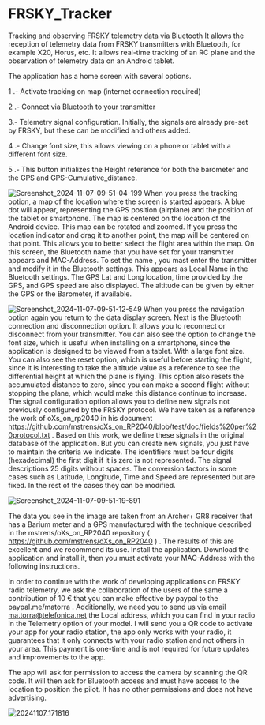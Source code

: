 # FRSKY_Tracker
Tracking and observing FRSKY telemetry data via Bluetooth
It allows the reception of telemetry data from FRSKY transmitters with Bluetooth, for example X20, Horus, etc.
It allows real-time tracking of an RC plane and the observation of telemetry data on an Android tablet.

The application has a home screen with several options.

1 .- Activate tracking on map (internet connection required)

2 .- Connect via Bluetooth to your transmitter

3.- Telemetry signal configuration. Initially, the signals are already pre-set by FRSKY, but these can be modified and others added.

4 .- Change font size, this allows viewing on a phone or tablet with a different font size.

5 .- This button initializes the Height reference for both the barometer and the GPS and GPS-Cumulative_distance.


![Screenshot_2024-11-07-09-51-04-199](https://github.com/user-attachments/assets/0e556c96-be13-444e-bb6f-a916f201383f)
When you press the tracking option, a map of the location where the screen is started appears. A blue dot will appear, representing the GPS position (airplane) and the position of the tablet or smartphone.
The map is centered on the location of the Android device. This map can be rotated and zoomed. If you press the location indicator and drag it to another point, the map will be centered on that point. This allows you to better select the flight area within the map.
On this screen, the Bluetooth name that you have set for your transmitter appears and MAC-Address. To set the name , you mast enter the transmitter and modify it in the Bluetooth settings. This appears as Local Name in the Bluetooth settings.
The GPS Lat and Long location, time provided by the GPS, and GPS speed are also displayed. The altitude can be given by either the GPS or the Barometer, if available.

![Screenshot_2024-11-07-09-51-12-549](https://github.com/user-attachments/assets/1271454f-ea10-43b5-bd28-645c0508f471)
When you press the navigation option again you return to the data display screen.
Next is the Bluetooth connection and disconnection option. It allows you to reconnect or disconnect from your transmitter.
You can also see the option to change the font size, which is useful when installing on a smartphone, since the application is designed to be viewed from a tablet. With a large font size.
You can also see the reset option, which is useful before starting the flight, since it is interesting to take the altitude value as a reference to see the differential height at which the plane is flying. This option also resets the accumulated distance to zero, since you can make a second flight without stopping the plane, which would make this distance continue to increase.
The signal configuration option allows you to define new signals not previously configured by the FRSKY protocol. We have taken as a reference the work of oXs_on_rp2040 in his document https://github.com/mstrens/oXs_on_RP2040/blob/test/doc/fields%20per%20protocol.txt . Based on this work, we define these signals in the original database of the application. But you can create new signals, you just have to maintain the criteria we indicate.
The identifiers must be four digits (hexadecimal) the first digit if it is zero is not represented.
The signal descriptions 25 digits without spaces.
The conversion factors in some cases such as Latitude, Longitude, Time and Speed ​​are represented but are fixed. In the rest of the cases they can be modified.

![Screenshot_2024-11-07-09-51-19-891](https://github.com/user-attachments/assets/526be10a-43f5-402a-adac-14ef9e662e40)

The data you see in the image are taken from an Archer+ GR8 receiver that has a Barium meter and a GPS manufactured with the technique described in the mstrens/oXs_on_RP2040 repository ( https://github.com/mstrens/oXs_on_RP2040 ) . The results of this are excellent and we recommend its use.
Install the application.
Download the application and install it, then you must activate your MAC-Address with the following instructions.

In order to continue with the work of developing applications on FRSKY radio telemetry, we ask the collaboration of the users of the same a contribution of 10 € that you can make effective by paypal to the  paypal.me/matorra . Additionally, we need you to send us via email ma.torra@telefonica.net the Local address, which you can find in your radio in the Telemetry option of your model. I will send you a QR code to activate your app for your radio station, the app only works with your radio, it guarantees that it only connects with your radio station and not others in your area. This payment is one-time and is not required for future updates and improvements to the app.

The app will ask for permission to access the camera by scanning the QR code. It will then ask for Bluetooth access and must have access to the location to position the pilot. It has no other permissions and does not have advertising.


![20241107_171816](https://github.com/user-attachments/assets/493d327e-3ed5-46c9-bbc7-dcc3d3eb300b)
